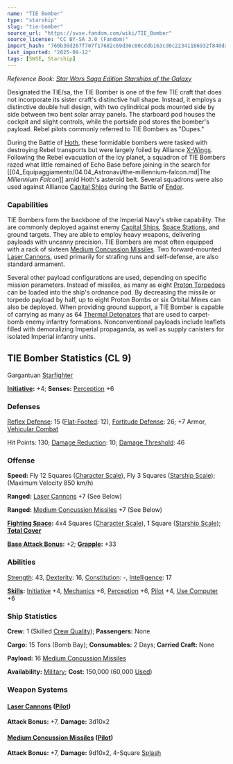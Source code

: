 ```yaml
---
name: "TIE Bomber"
type: "starship"
slug: "tie-bomber"
source_url: "https://swse.fandom.com/wiki/TIE_Bomber"
source_license: "CC BY-SA 3.0 (Fandom)"
import_hash: "760b36d267f707f17682c69d36c80cddb163cd0c22341186932f840dacb3176d"
last_imported: "2025-09-12"
tags: [SWSE, Starship]
---
```

*Reference Book: [Star Wars Saga Edition Starships of the Galaxy](https://swse.fandom.com/wiki/Star_Wars_Saga_Edition_Starships_of_the_Galaxy)*

Designated the TIE/sa, the TIE Bomber is one of the few TIE craft that does not incorporate its sister craft's distinctive hull shape. Instead, it employs a distinctive double hull design, with two cylindrical pods mounted side by side between two bent solar array panels. The starboard pod houses the cockpit and slight controls, while the portside pod stores the bomber's payload. Rebel pilots commonly referred to TIE Bombers as "Dupes."

During the Battle of [Hoth](https://swse.fandom.com/wiki/Hoth), these formidable bombers were tasked with destroying Rebel transports but were largely foiled by Alliance [X-Wings](https://swse.fandom.com/wiki/X-Wings). Following the Rebel evacuation of the icy planet, a squadron of TIE Bombers razed what little remained of Echo Base before joining in the search for [[04_Equipaggiamento/04.04_Astronavi/the-millennium-falcon.md|The *Millennium Falcon*]] amid Hoth's asteroid belt. Several squadrons were also used against Alliance [Capital Ships](https://swse.fandom.com/wiki/Capital_Ships) during the Battle of [Endor](https://swse.fandom.com/wiki/Endor).

### Capabilities
TIE Bombers form the backbone of the Imperial Navy's strike capability. The are commonly deployed against enemy [Capital Ships](https://swse.fandom.com/wiki/Capital_Ships), [Space Stations](https://swse.fandom.com/wiki/Space_Stations), and ground targets. They are able to employ heavy weapons, delivering payloads with uncanny precision. TIE Bombers are most often equipped with a rack of sixteen [Medium Concussion Missiles](https://swse.fandom.com/wiki/Medium_Concussion_Missiles). Two forward-mounted [Laser Cannons](https://swse.fandom.com/wiki/Laser_Cannons), used primarily for strafing runs and self-defense, are also standard armament.

Several other payload configurations are used, depending on specific mission parameters. Instead of missiles, as many as eight [Proton Torpedoes](https://swse.fandom.com/wiki/Proton_Torpedoes) can be loaded into the ship's ordnance pod. By decreasing the missile or torpedo payload by half, up to eight Proton Bombs or six Orbital Mines can also be deployed. When providing ground support, a TIE Bomber is capable of carrying as many as 64 [Thermal Detonators](https://swse.fandom.com/wiki/Thermal_Detonators) that are used to carpet-bomb enemy infantry formations. Nonconventional payloads include leaflets filled with demoralizing Imperial propaganda, as well as supply canisters for isolated Imperial infantry units.

## TIE Bomber Statistics (CL 9)
Gargantuan [Starfighter](https://swse.fandom.com/wiki/Starfighter)

**[Initiative](https://swse.fandom.com/wiki/Initiative):** +4; **Senses:** [Perception](https://swse.fandom.com/wiki/Perception) +6
### Defenses
[Reflex Defense](https://swse.fandom.com/wiki/Reflex_Defense_(Vehicles)): 15 ([Flat-Footed](https://swse.fandom.com/wiki/Flat-Footed): 12), [Fortitude Defense](https://swse.fandom.com/wiki/Fortitude_Defense_(Vehicles)): 26; +7 Armor, [Vehicular Combat](https://swse.fandom.com/wiki/Vehicular_Combat)

Hit Points: 130; [Damage Reduction](https://swse.fandom.com/wiki/Damage_Reduction): 10; [Damage Threshold](https://swse.fandom.com/wiki/Damage_Threshold_(Vehicles)): 46
### Offense
**Speed:** Fly 12 Squares ([Character Scale](https://swse.fandom.com/wiki/Character_Scale)), Fly 3 Squares ([Starship Scale](https://swse.fandom.com/wiki/Starship_Scale)); (Maximum Velocity 850 km/h)

**Ranged:** [Laser Cannons](https://swse.fandom.com/wiki/Laser_Cannons) +7 (See Below)

**Ranged:** [Medium Concussion Missiles](https://swse.fandom.com/wiki/Medium_Concussion_Missiles) +7 (See Below)

**[Fighting Space](https://swse.fandom.com/wiki/Fighting_Space):** 4x4 Squares ([Character Scale](https://swse.fandom.com/wiki/Character_Scale)), 1 Square ([Starship Scale](https://swse.fandom.com/wiki/Starship_Scale)); **[Total Cover](https://swse.fandom.com/wiki/Total_Cover)**

**[Base Attack Bonus](https://swse.fandom.com/wiki/Base_Attack_Bonus):** +2; **[Grapple](https://swse.fandom.com/wiki/Grapple):** +33
### Abilities
[Strength](https://swse.fandom.com/wiki/Strength): 43, [Dexterity](https://swse.fandom.com/wiki/Dexterity): 16, [Constitution](https://swse.fandom.com/wiki/Constitution): -, [Intelligence](https://swse.fandom.com/wiki/Intelligence): 17

**[Skills](https://swse.fandom.com/wiki/Skills):** [Initiative](https://swse.fandom.com/wiki/Initiative) +4, [Mechanics](https://swse.fandom.com/wiki/Mechanics) +6, [Perception](https://swse.fandom.com/wiki/Perception) +6, [Pilot](https://swse.fandom.com/wiki/Pilot) +4, [Use Computer](https://swse.fandom.com/wiki/Use_Computer) +6
### Ship Statistics
**Crew:** 1 (Skilled [Crew Quality](https://swse.fandom.com/wiki/Crew_Quality)); **Passengers:** None

**Cargo:** 15 Tons (Bomb Bay); **Consumables:** 2 Days; **Carried Craft:** None

**Payload:** 16 [Medium Concussion Missiles](https://swse.fandom.com/wiki/Medium_Concussion_Missiles)

**Availability:** [Military](https://swse.fandom.com/wiki/Military); **Cost:** 150,000 (60,000 [Used](https://swse.fandom.com/wiki/Used))
### Weapon Systems
#### **[Laser Cannons](https://swse.fandom.com/wiki/Laser_Cannons) ([Pilot](https://swse.fandom.com/wiki/Pilot_(Vehicle_Combat)))**
**Attack Bonus:** +7, **Damage:** 3d10x2

#### **[Medium Concussion Missiles](https://swse.fandom.com/wiki/Medium_Concussion_Missiles) ([Pilot](https://swse.fandom.com/wiki/Pilot_(Vehicle_Combat)))**
**Attack Bonus:** +7, **Damage:** 9d10x2, 4-Square [Splash](https://swse.fandom.com/wiki/Splash)